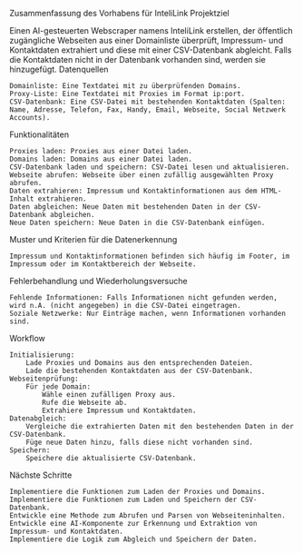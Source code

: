 Zusammenfassung des Vorhabens für InteliLink
Projektziel

Einen AI-gesteuerten Webscraper namens InteliLink erstellen, der öffentlich zugängliche Webseiten aus einer Domainliste überprüft, Impressum- und Kontaktdaten extrahiert und diese mit einer CSV-Datenbank abgleicht. Falls die Kontaktdaten nicht in der Datenbank vorhanden sind, werden sie hinzugefügt.
Datenquellen

    Domainliste: Eine Textdatei mit zu überprüfenden Domains.
    Proxy-Liste: Eine Textdatei mit Proxies im Format ip:port.
    CSV-Datenbank: Eine CSV-Datei mit bestehenden Kontaktdaten (Spalten: Name, Adresse, Telefon, Fax, Handy, Email, Webseite, Social Netzwerk Accounts).

Funktionalitäten

    Proxies laden: Proxies aus einer Datei laden.
    Domains laden: Domains aus einer Datei laden.
    CSV-Datenbank laden und speichern: CSV-Datei lesen und aktualisieren.
    Webseite abrufen: Webseite über einen zufällig ausgewählten Proxy abrufen.
    Daten extrahieren: Impressum und Kontaktinformationen aus dem HTML-Inhalt extrahieren.
    Daten abgleichen: Neue Daten mit bestehenden Daten in der CSV-Datenbank abgleichen.
    Neue Daten speichern: Neue Daten in die CSV-Datenbank einfügen.

Muster und Kriterien für die Datenerkennung

    Impressum und Kontaktinformationen befinden sich häufig im Footer, im Impressum oder im Kontaktbereich der Webseite.

Fehlerbehandlung und Wiederholungsversuche

    Fehlende Informationen: Falls Informationen nicht gefunden werden, wird n.A. (nicht angegeben) in die CSV-Datei eingetragen.
    Soziale Netzwerke: Nur Einträge machen, wenn Informationen vorhanden sind.

Workflow

    Initialisierung:
        Lade Proxies und Domains aus den entsprechenden Dateien.
        Lade die bestehenden Kontaktdaten aus der CSV-Datenbank.
    Webseitenprüfung:
        Für jede Domain:
            Wähle einen zufälligen Proxy aus.
            Rufe die Webseite ab.
            Extrahiere Impressum und Kontaktdaten.
    Datenabgleich:
        Vergleiche die extrahierten Daten mit den bestehenden Daten in der CSV-Datenbank.
        Füge neue Daten hinzu, falls diese nicht vorhanden sind.
    Speichern:
        Speichere die aktualisierte CSV-Datenbank.

Nächste Schritte

    Implementiere die Funktionen zum Laden der Proxies und Domains.
    Implementiere die Funktionen zum Laden und Speichern der CSV-Datenbank.
    Entwickle eine Methode zum Abrufen und Parsen von Webseiteninhalten.
    Entwickle eine AI-Komponente zur Erkennung und Extraktion von Impressum- und Kontaktdaten.
    Implementiere die Logik zum Abgleich und Speichern der Daten.


